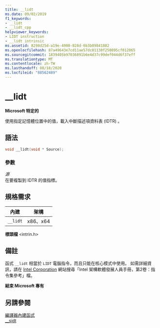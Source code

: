 ```yaml
---
title: __lidt
ms.date: 09/02/2019
f1_keywords:
- __lidt
- __lidt_cpp
helpviewer_keywords:
- LIDT instruction
- __lidt intrinsic
ms.assetid: 8298d25d-a19e-4900-828d-6b3b09841882
ms.openlocfilehash: 87a49643e7cd11ae57dc01130f250895cf012065
ms.sourcegitcommit: 1839405b97036891b6e4d37c99def044d6f37eff
ms.translationtype: MT
ms.contentlocale: zh-TW
ms.lasthandoff: 08/18/2020
ms.locfileid: "88562489"
---
```

# <a name="__lidt"></a>__lidt

**Microsoft 特定的**

使用指定記憶體位置中的值，載入中斷描述項資料表 (IDTR) 。

## <a name="syntax"></a>語法

```C
void __lidt(void * Source);
```

### <a name="parameters"></a>參數

*源*\
在要複製到 IDTR 的值指標。

## <a name="requirements"></a>規格需求

|內建|架構|
|---------------|------------------|
|`__lidt`|x86、x64|

**標頭檔** \<intrin.h>

## <a name="remarks"></a>備註

函式 `__lidt` 相當於 `LIDT` 電腦指令，而且只能在核心模式中使用。 如需詳細資訊，請在 [Intel Corporation](https://software.intel.com/articles/intel-sdm) 網站搜尋「Intel 架構軟體發展人員手冊，第2卷：指令集參考」檔。

**結束 Microsoft 專有**

## <a name="see-also"></a>另請參閱

[編譯器內建函式](../intrinsics/compiler-intrinsics.md)\
[__sidt](../intrinsics/sidt.md)
